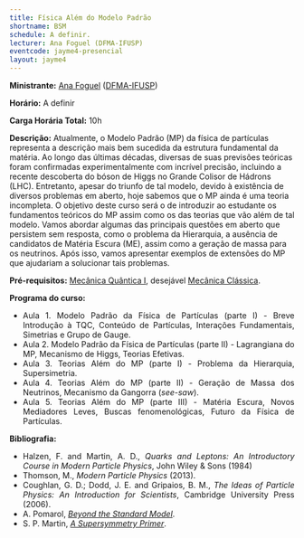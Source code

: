 ```yaml
---
title: Física Além do Modelo Padrão
shortname: BSM
schedule: A definir.
lecturer: Ana Foguel (DFMA-IFUSP)
eventcode: jayme4-presencial
layout: jayme4
---
```


**Ministrante:** [Ana Foguel](http://lattes.cnpq.br/6081148732571829) ([DFMA-IFUSP](http://portal.if.usp.br/fma/pt-br/in%C3%ADcio-departamento-de-f%C3%ADsica-matem%C3%A1tica))

**Horário:** A definir

**Carga Horária Total:** 10h

**Descrição:** Atualmente, o Modelo Padrão (MP) da física de partículas representa a descrição mais bem sucedida da
estrutura fundamental da matéria. Ao longo das últimas décadas, diversas de suas previsões teóricas
foram confirmadas experimentalmente com incrível precisão, incluindo a recente descoberta do bóson
de Higgs no Grande Colisor de Hádrons (LHC). Entretanto, apesar do triunfo de tal modelo, devido à
existência de diversos problemas em aberto, hoje sabemos que o MP ainda é uma teoria incompleta. O
objetivo deste curso será o de introduzir ao estudante os fundamentos teóricos do MP assim como os
das teorias que vão além de tal modelo. Vamos abordar algumas das principais questões em aberto que
persistem sem resposta, como o problema da Hierarquia, a ausência de candidatos de Matéria Escura
(ME), assim como a geração de massa para os neutrinos. Após isso, vamos apresentar exemplos de
extensões do MP que ajudariam a solucionar tais problemas.

**Pré-requisitos:** [Mecânica Quântica I](https://uspdigital.usp.br/jupiterweb/obterDisciplina?sgldis=4300403&verdis=1), desejável [Mecânica Clássica](https://uspdigital.usp.br/jupiterweb/obterDisciplina?nomdis=&sgldis=4302305).

**Programa do curso:**

<div style="text-align: justify">
 <ul>
  <li>Aula 1. Modelo Padrão da Física de Partículas (parte I) -
Breve Introdução à TQC, Conteúdo de Partículas, Interações Fundamentais, Simetrias e Grupo de
Gauge.</li>
  <li>Aula 2. Modelo Padrão da Física de Partículas (parte II) -
Lagrangiana do MP, Mecanismo de Higgs, Teorias Efetivas.</li>
  <li>Aula 3. Teorias Além do MP (parte I) - Problema da Hierarquia, Supersimetria. </li>
  <li>Aula 4. Teorias Além do MP (parte II) - Geração de Massa dos Neutrinos, Mecanismo da Gangorra (<i>see-saw</i>). </li>
  <li>Aula 5. Teorias Além do MP (parte III) - Matéria Escura, Novos Mediadores Leves, Buscas fenomenológicas, Futuro da Física de Partículas. </li>
 </ul>
</div>

**Bibliografia:**

<div style="text-align: justify">
 <ul>
  <li> Halzen, F. and Martin, A. D., <i>Quarks and Leptons: An Introductory Course in Modern
Particle Physics</i>, John Wiley & Sons (1984) </li>
  <li>  Thomson, M., <i>Modern Particle Physics</i> (2013). </li>
   <li> Coughlan, G. D.; Dodd, J. E. and Gripaios, B. M., <i>The Ideas of Particle Physics: An Introduction for Scientists</i>, Cambridge University Press (2006).</li>
   <li>A. Pomarol, <a href="https://arxiv.org/abs/1202.1391"><i>Beyond the Standard Model</i></a>.</li>
    <li> S. P. Martin, <a href="https://arxiv.org/abs/hep-ph/9709356"><i>A Supersymmetry Primer</i></a>.</li>
 </ul>
</div>
